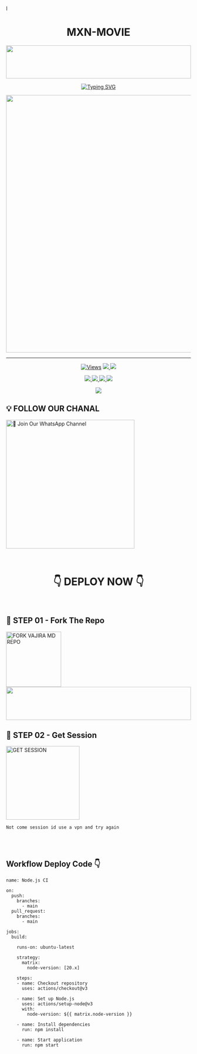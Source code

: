 l
<h1 align="center">MXN-MOVIE</h1>

<img src="https://i.imgur.com/dBaSKWF.gif" height="90" width="100%">

<p align="center">
<a href="https://git.io/typing-svg"><img src="https://readme-typing-svg.demolab.com?font=Fira+Code&weight=700&size=33&pause=1000&color=5513F7&width=435&lines=MXN+MOVIE+WHATSAPP+BOT" alt="Typing SVG" /></a>
</p>
<p align="center">
<a href="https://github.com/MXN-MOVIE">
    <img src="https://i.ibb.co/KpWpH5zV/IMG-20250330-WA0211.jpg"  width="700px">
</a>
<hr>


<p align="center">

  <a href="https://github.com/MXN-MOVIE/MXN-MOVIE">
    <img src="https://hits.seeyoufarm.com/api/count/incr/badge.svg?url=https%3A%2F%2Fgithub.com%2FVajiraTech%2FVAJIRA_MD&count_bg=%2379C83D&title_bg=%23555555&icon=gitpod.svg&icon_color=%23E7E7E7&title=Views&edge_flat=false" alt="Views"/></a>
  
  </a>
  <a href="https://github.com/MXN-MOVIE/MXN-MOVIE/fork">
    <img src="https://img.shields.io/github/forks/MXN-MOVIE/MXN-MOVIE?label=Fork&style=social">
    
  </a>
  <a href="https://github.com/MXN-MOVIE/MXN-MOVIE/stargazers">
    <img src="https://img.shields.io/github/stars/MXN-MOVIE/MXN-MOVIE?style=social">
  </a>
</p>

<p align="center">
  <a href="https://github.com/MXN-MOVIE/MXN-MOVIE">
    <img src="https://img.shields.io/github/repo-size/MXN-MOVIE/MXN-MOVIE?color=purple&label=Repo%20Size&style=plastic">

  </a>
  <a href="https://github.com/MXN-MOVIE/MXN-MOVIE">
    <img src="https://img.shields.io/github/license/MXN-MOVIE/MXN-MOVIE?color=purple&label=License&style=plastic">

  </a>
  <a href="https://github.com/MXN-MOVIE/MXN-MOVIE">
    <img src="https://img.shields.io/github/languages/top/VajiraTech/VAJIRA_MD?color=purple&label=Javascript&style=plastic">

  </a>
  <a href="https://github.com/MXN-MOVIE/MXN-MOVIE">
    <img src="https://img.shields.io/static/v1?label=Author&message=Vajira%20Rathnayake&color=purple&style=plastic">

  </a>
  </p>
 <p align="center">
  <a href="https://github.com/MXN-MOVIE/MXN-MOVIE">
    <img src="https://img.shields.io/badge/OUR%20%20%20TEAM-Technical%20Cybers%20(TC)-purple&style=plastic">

  </a>
</p>

## 💡 FOLLOW OUR CHANAL

<a href="https://whatsapp.com/channel/0029VahMZasD8SE5GRwzqn3Z"><img src="https://img.shields.io/badge/Join%20Our%20WhatsApp%20Channel-blue" alt="📎 Join Our WhatsApp Channel" width="350"></a>

<br>

<div align="center">
 
  <h1>👇 DEPLOY NOW 👇</h1>
</div>

<br>

## 🎀 STEP 01 -  Fork The Repo

<a href="https://github.com/MXN-MOVIE/MXN-MOVIE/fork"><img src="https://img.shields.io/badge/Fork%20Repo-blue" alt="FORK VAJIRA MD REPO" width="150"></a>
</br>
<img src="https://i.imgur.com/dBaSKWF.gif" height="90" width="100%">
<br>

## 🎀 STEP 02 -  Get Session

<a href="https://mxn-movie-5c7e2064249b.herokuapp.com/"><img src="https://img.shields.io/badge/QR%20OR%20PAIR%20CODE-blue" alt="GET SESSION" width="200"></a>

`Not come session id use a vpn and try again`

<br>
<br>



## Workflow Deploy Code 👇


```
name: Node.js CI

on:
  push:
    branches:
      - main
  pull_request:
    branches:
      - main

jobs:
  build:

    runs-on: ubuntu-latest

    strategy:
      matrix:
        node-version: [20.x]

    steps:
    - name: Checkout repository
      uses: actions/checkout@v3

    - name: Set up Node.js
      uses: actions/setup-node@v3
      with:
        node-version: ${{ matrix.node-version }}

    - name: Install dependencies
      run: npm install

    - name: Start application
      run: npm start
```

